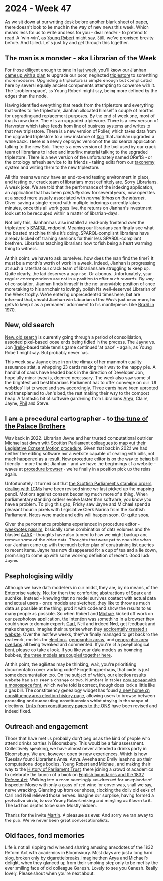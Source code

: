# 2024 - Week 47

As we sit down at our writing desk before another blank sheet of paper, there doesn't look to be much in the way of new news this week. Which means less for us to write and less for you - dear reader - to pretend to read. A 'win-win', as [Young Robert](https://bsky.app/profile/robert-brook.com) might say. Still, we've promised brevity before. And failed. Let's just try and get through this together.

## The man is a monster - aka Librarian of the Week

For those diligent enough to tune in [last week](https://ukparliament.github.io/ontologies/meta/weeknotes/2024/46/), you'll know our Jianhan [came up with a plan](https://ukparliament.github.io/ontologies/meta/weeknotes/2024/46/#triplestore-tribulations) to upgrade our poor, neglected [triplestore](https://en.wikipedia.org/wiki/Triplestore) to something more moderne. Upgrading a triplestore is simple enough but complicated here by several equally ancient components attempting to converse with it. The 'problem space', as Young Robert might say, being more defined by the edges than the node.

Having identified everything that reads from the triplestore and everything that writes to the triplestore, Jianhan allocated himself a couple of months for upgrading and replacement purposes. By the end of week one, most of that is now done. There is an upgraded triplestore. There is a new version of Harvester which takes feeds from line of business systems and writes to that new triplestore. There is a new version of Poller, which takes data from the upgraded triplestore to a new instance of [Solr](https://en.wikipedia.org/wiki/Apache_Solr) that Jianhan upgraded a while back. There is a newly deployed version of the old search application talking to the new Solr. There is a new version of the tool used by our crack team of librarians to index and interlink material talking to the upgraded triplestore. There is a new version of the unfortunately named ORefIS - or the ontology refresh service to its friends - taking edits from our [taxonomy](https://lda.data.parliament.uk/terms) system and writing them to the new triplestore.

All this means we now have an end-to-end testing environment in place, and testing our crack team of librarians most definitely are. Sorry Librarians. A weak joke. We are told that the performance of the indexing application, an application that has been *painfully* slow for several years, now operates at a speed more usually associated with *normal things on the internet*. Given saving a single record with multiple indexings currently takes minutes, once this all work goes live, the returns on Jianhan's investment look set to be recouped within a matter of librarian-days.

Not only this, Jianhan has also installed a read-only frontend over the triplestore's [SPARQL](https://en.wikipedia.org/wiki/SPARQL) endpoint. Meaning our librarians can finally see what the blasted machine thinks it's doing. SPARQL-compliant librarians have already kicked off training sessions for their less SPARQL-compliant brethren. Librarians teaching librarians how to fish being a heart warming thing to witness.

At this point, we have to ask ourselves, how does the man find the time? It must be a month's worth of work in a week. Indeed, Jianhan is progressing at such a rate that our crack team of librarians are struggling to keep up. Quite clearly, the lad deserves a pay rise. Or a bonus. Unfortunately, your regular correspondents are not in a position to offer such rewards. By way of consolation, Jianhan finds himself in the not unenviable position of once more taking to his armchair to lovingly polish his well-deserved Librarian of the Week trophy. We're entering unprecedented times here, but are informed that, should Jianhan win Librarian of the Week just once more, he gets to keep it as a permanent adornment to his mantlepiece. Like [Brazil in 1970](https://en.wikipedia.org/wiki/Brazil_at_the_1970_FIFA_World_Cup).

## New, old search

[New, old search](https://parliamentary-search-265cced0397e.herokuapp.com/search-prototype) is currently going through a period of consolidation, assorted pixel-based loose ends being tidied in the process. The Jayne vs. Jon [Trello](https://trello.com/b/hP5FLFHA/search-mvp-front-end)-based table tennis game continued 'at pace' - again, as Young Robert might say. But probably never has.

This week saw Jayne close in on the climax of her mammoth quality assurance stint, a whopping 23 cards making their way to the happy pile. A handful of cards have headed back in the direction of Developer Jon, hopefully minor tweaks, deemed necessary. The week also saw some of the brightest and best librarians Parliament has to offer converge on our 'UI wobbles' list to weed and sow accordingly. Three cards have been uprooted and transplanted to Jon's bed, the rest making their way to the compost heap. A fantastic bit of software gardening from Librarians [Anya](https://bsky.app/profile/anyaso.bsky.social), Claire, Jayne, [Phil](https://bsky.app/profile/philbgorman.bsky.social) and Steve.

## I am a procedural cartographer - to [the tune of the Palace Brothers](https://www.youtube.com/watch?v=owvF3Vb0JhA&ab_channel=tomkat69pc)

Way back in 2022, Librarian Jayne and her trusted computational outrider Michael sat down with Scottish Parliament colleagues to [map out their Legislative Consent Motion procedure](https://ukparliament.github.io/ontologies/procedure/maps/legislation/primary/public-bills/components/devolved-legislature-consent/scottish-parliament/scottish-parliament-consent.pdf). Given that back in 2022 we had neither the editing software nor a website capable of dealing with bills, not much happened as a result. Now procedure editor is on the way to being bill friendly - more thanks Jianhan - and we have the beginnings of a website - waves at [procedure browser](https://procedure-browser-159b715822a4.herokuapp.com/) - we're finally in a position pick up the reins again.

Unfortunately, it turned out that [the Scottish Parliament's standing orders dealing with LCMs](https://www.parliament.scot/about/how-parliament-works/parliament-rules-and-guidance/standing-orders/chapter-9b-consent-in-relation-to-uk-parliament-bills) have been revised since we last picked up the mapping pencil. Motions against consent becoming much more of a thing. When parliamentary standing orders evolve faster than software, you know you have a problem. To plug this gap, Friday saw Jayne and Michael spend a pleasant hour in pixels with Legislative Clerk Marina from the Scottish Parliament. Notes were made and edits will happen soon. Or quite soon.

Given the performance problems experienced in procedure editor - [weeknotes passim](https://ukparliament.github.io/ontologies/meta/weeknotes/2024/43/#what-goes-in-must-come-out), basically some combination of data volumes and the blasted [AJAX](https://en.wikipedia.org/wiki/Ajax_(programming)) - thoughts have also turned to how we might backup and remove some of the older data. Thoughts that were put to one side when our Jianhan came up with the much better plan of constraining list queries to recent items. Jayne has now disappeared for a cup of tea and a lie down, promising to come up with some working definition of recent. Good luck Jayne.

## Psephologising wildly

Although we have data modellers in our midst, they are, by no means, of the Enterprise variety. Not for them the comforting abstractions of Sparx and suchlike. Instead - knowing that no model survives contact with actual data and actual users - once models are sketched, they like to throw as much data as possible at the thing, prod it with code and show the results to as many people as possible. So when Robert and [Michael](https://bsky.app/profile/fantasticlife.bsky.social) kicked off work on our [psephology application](https://github.com/ukparliament/psephology), the intention was something in a browser they could show to domain experts [Carl](https://bsky.app/profile/carlbaker.bsky.social), Neil and indeed Ned, get feedback and make changes. Imagine their surprise when they [accidentally created a website](https://electionresults.parliament.uk/). Over the last few weeks, they've finally managed to get back to the real work, models for [elections](https://ukparliament.github.io/ontologies/election/election-ontology), [geographic areas](https://ukparliament.github.io/ontologies/geographic-area/geographic-area-ontology), and [geographic area overlaps](https://ukparliament.github.io/ontologies/geographic-area-overlap/geographic-area-overlap-ontology) all being tweaked and commented. If you're of a psephological bent, please do take a look. If you like your data models as bouncing bubbles, [the three models are coupled together here](https://api.parliament.uk/webvowl/#opts=sidebar=0;doc=0;mode_compact=true;mode_colorExt=false;#iri=https://raw.githubusercontent.com/ukparliament/ontologies/refs/heads/master/interface/election/interface.ttl).

At this point, the agilistas may be thinking, wait, you're prioritising documentation over working code? Forgetting perhaps, that code is just some documentation too. On the subject of which, our election results website has also seen a change or two. Numbers in tables [now appear with a monospace font](https://electionresults.parliament.uk/general-elections/3/majority), which we're told is correct, though does look a little like a gas bill. The constituency genealogy widget has found [a new home on constituency area election history page](https://electionresults.parliament.uk/constituency-areas/1090/elections#constituency-area-formation), allowing users to browse between preceding and succeeding constituencies whilst staying in the scope of elections. [Links from constituency pages to the ONS](https://electionresults.parliament.uk/constituency-areas/1090#constituency-statistics) have been revised and indeed fixed.

## Outreach and engagement

Those that have met us probably don't peg us as the kind of people who attend drinks parties in Bloomsbury. This would be a fair assessment. Collectively speaking, we have almost never attended a drinks party in Bloomsbury. We are, however, open to new experiences. Which is how Tuesday found Librarians Anna, Anya, [Ayesha](https://bsky.app/profile/askalibrarylady.bsky.social) and [Emily](https://bsky.app/profile/emilyjdavi.bsky.social) leashing up their computational dogs bodies, Young Robert and Michael, and making their way to the [History of Parliament Trust](https://www.historyofparliamentonline.org/), there joining a crowd of academics to celebrate the launch of a book on [English boundaries and the 1832 Reform Act](https://uolpress.co.uk/book/mapping-the-state/). Walking into a room seemingly set-dressed for an episode of Inspector Morse with only a glass of red wine for cover was, shall we say, nerve wracking.  Glancing up from our shoes, clocking the dolly old eeks of Carl and Neil relieved those nerves. Imagine our surprise, having formed a protective circle, to see Young Robert mixing and mingling as if born to it. The lad has depths to be sure. Mostly hidden.

Thanks for the invite [Martin](https://bsky.app/profile/martinspychal.bsky.social). A pleasure as ever. And sorry we ran away to the pub. We've never been great conversationalists.

## Old faces, fond memories

Life is not all sipping red wine and sharing amusing anecdotes of the 1832 Reform Act with academics in Bloomsbury. Most days are just a long hard slog, broken only by cigarette breaks. Imagine then Anya and Michael's delight, when they glanced up from their smoking step only to be met by the ever smiling face of old colleague Ganesh. Lovely to see you Ganesh. Really lovely. Please shout when you're next about.






